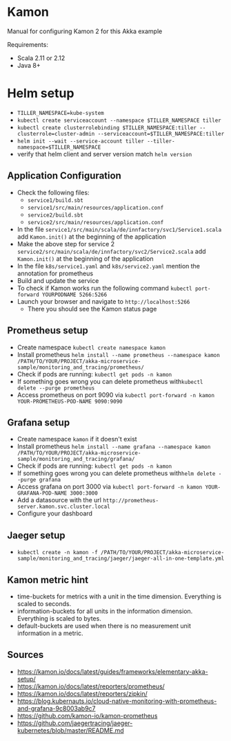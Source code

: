 # Kamon
Manual for configuring Kamon 2 for this Akka example

Requirements:
- Scala 2.11 or 2.12
- Java 8+

# Helm setup
- ```TILLER_NAMESPACE=kube-system```
- ```kubectl create serviceaccount --namespace $TILLER_NAMESPACE tiller```
- ```kubectl create clusterrolebinding $TILLER_NAMESPACE:tiller --clusterrole=cluster-admin --serviceaccount=$TILLER_NAMESPACE:tiller```
- ```helm init --wait --service-account tiller --tiller-namespace=$TILLER_NAMESPACE```
- verify that helm client and server version match ```helm version```

## Application Configuration
- Check the following files:
    - ```service1/build.sbt```
    - ```service1/src/main/resources/application.conf```
    - ```service2/build.sbt```
    - ```service2/src/main/resources/application.conf```
- In the file ```service1/src/main/scala/de/innfactory/svc1/Service1.scala``` add ```Kamon.init()``` at the beginning of the application
- Make the above step for service 2 ```service2/src/main/scala/de/innfactory/svc2/Service2.scala``` add ```Kamon.init()``` at the beginning of the application
- In the file ```k8s/service1.yaml``` and ```k8s/service2.yaml``` mention the annotation for prometheus
- Build and update the service
- To check if Kamon works run the following command ```kubectl port-forward YOURPODNAME 5266:5266```
- Launch your browser and navigate to ```http://localhost:5266```
    - There you should see the Kamon status page
    
## Prometheus setup
- Create namespace ```kubectl create namespace kamon```
- Install prometheus ```helm install --name prometheus --namespace kamon /PATH/TO/YOUR/PROJECT/akka-microservice-sample/monitoring_and_tracing/prometheus/```
- Check if pods are running: ```kubectl get pods -n kamon```
- If something goes wrong you can delete prometheus with```kubectl delete --purge prometheus```
- Access prometheus on port 9090 via ```kubectl port-forward -n kamon YOUR-PROMETHEUS-POD-NAME 9090:9090```

## Grafana setup
- Create namespace ```kamon``` if it doesn't exist
- Install prometheus ```helm install --name grafana --namespace kamon /PATH/TO/YOUR/PROJECT/akka-microservice-sample/monitoring_and_tracing/grafana/```
- Check if pods are running: ```kubectl get pods -n kamon```
- If something goes wrong you can delete prometheus with```helm delete --purge grafana```
- Access grafana on port 3000 via ```kubectl port-forward -n kamon YOUR-GRAFANA-POD-NAME 3000:3000```
- Add a datasource with the url ```http://prometheus-server.kamon.svc.cluster.local```
- Configure your dashboard

## Jaeger setup
- ```kubectl create -n kamon -f /PATH/TO/YOUR/PROJECT/akka-microservice-sample/monitoring_and_tracing/jaeger/jaeger-all-in-one-template.yml```

## Kamon metric hint
- time-buckets for metrics with a unit in the time dimension. Everything is scaled to seconds.
- information-buckets for all units in the information dimension. Everything is scaled to bytes.
- default-buckets are used when there is no measurement unit information in a metric.
 
## Sources
- https://kamon.io/docs/latest/guides/frameworks/elementary-akka-setup/
- https://kamon.io/docs/latest/reporters/prometheus/
- https://kamon.io/docs/latest/reporters/zipkin/
- https://blog.kubernauts.io/cloud-native-monitoring-with-prometheus-and-grafana-9c8003ab9c7
- https://github.com/kamon-io/kamon-prometheus
- https://github.com/jaegertracing/jaeger-kubernetes/blob/master/README.md